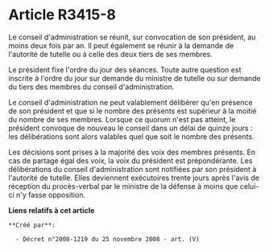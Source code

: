 # Article R3415-8

Le conseil d'administration se réunit, sur convocation de son président, au moins deux fois par an. Il peut également se
réunir à la demande de l'autorité de tutelle ou à celle des deux tiers de ses membres.

Le président fixe l'ordre du jour des séances. Toute autre question est inscrite à l'ordre du jour sur demande du ministre de
tutelle ou sur demande du tiers des membres du conseil d'administration.

Le conseil d'administration ne peut valablement délibérer qu'en présence de son président et que si le nombre des présents
est supérieur à la moitié du nombre de ses membres. Lorsque ce quorum n'est pas atteint, le président convoque de nouveau le
conseil dans un délai de quinze jours : les délibérations sont alors valables quel que soit le nombre des présents.

Les décisions sont prises à la majorité des voix des membres présents. En cas de partage égal des voix, la voix du président
est prépondérante. Les délibérations du conseil d'administration sont notifiées par son président à l'autorité de tutelle.
Elles deviennent exécutoires trente jours après l'avis de réception du procès-verbal par le ministre de la défense à moins
que celui-ci n'y fasse opposition.

**Liens relatifs à cet article**

	**Créé par**:

	  - Décret n°2008-1219 du 25 novembre 2008 - art. (V)
